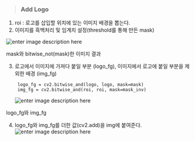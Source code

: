 > ### Add Logo
1. roi : 로고를 삽입할 위치에 있는 이미지 배경을 뽑는다.
2.  이미지를 흑백처리 및 임계치 설정(threshold를 통해 만든 mask)

![enter image description here](https://user-images.githubusercontent.com/34594339/85815227-d7b88300-b7a2-11ea-9063-d8c1a199d2dc.PNG) 

mask와 bitwise_not(mask)한 이미지 결과

3. 로고에서 이미지에 가져다 붙일 부분 (logo_fg), 이미지에서 로고에 붙일 부분을 제외한 배경 (img_fg)

	    logo_fg = cv2.bitwise_and(logo, logo, mask=mask)  
		img_fg = cv2.bitwise_and(roi, roi, mask=mask_inv)
		
	![enter image description here](https://user-images.githubusercontent.com/34594339/85815371-37169300-b7a3-11ea-9779-c00a558dd2ca.PNG)

logo_fg와 img_fg

4. logo_fg와 img_fg를 더한 값(cv2.add)을 img에 붙여준다.
![enter image description here](https://user-images.githubusercontent.com/34594339/85815604-d6d42100-b7a3-11ea-9603-a3f8c7aa2f0a.PNG)
